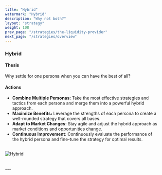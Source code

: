 ```yaml
---
title: "Hybrid"
watermark: "Hybrid"
description: "Why not both?"
layout: "strategy"
weight: 108
prev_page: "/strategies/the-liquidity-provider"
next_page: "/strategies/overview"
---
```


### Hybrid

#### Thesis

Why settle for one persona when you can have the best of all?

#### Actions

- **Combine Multiple Personas:** Take the most effective strategies and tactics from each persona and merge them into a powerful hybrid approach.
- **Maximize Benefits:** Leverage the strengths of each persona to create a well-rounded strategy that covers all bases.
- **Adapt to Market Changes:** Stay agile and adjust the hybrid approach as market conditions and opportunities change.
- **Continuous Improvement:** Continuously evaluate the performance of the hybrid persona and fine-tune the strategy for optimal results.

<br/>
<div class="image-center">
    <img
      src="/img/nftreasure/hybrid.png"
      alt="Hybrid"
      class="responsive-image"
      style="--image-width: 25%; --image-height: 25%;"
    >
</div>
<br/>
<br/>
---
